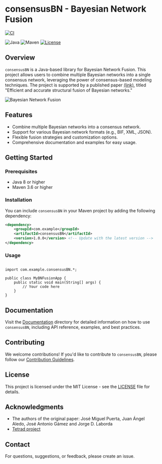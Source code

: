 # consensusBN - Bayesian Network Fusion

[![CI](https://github.com/UCLM-SIMD/consensusBN/actions/workflows/ci.yml/badge.svg)](https://github.com/UCLM-SIMD/consensusBN/actions/workflows/ci.yml)

![Java](https://img.shields.io/badge/Java-8%2B-blue)
![Maven](https://img.shields.io/badge/Maven-3.6%2B-orange)
[![License](https://img.shields.io/badge/license-MIT-green)](LICENSE)

## Overview

`consensusBN` is a Java-based library for Bayesian Network Fusion. This project allows users to combine multiple Bayesian networks into a single consensus network, leveraging the power of consensus-based modeling techniques. The project is supported by a published paper [(link)](https://www.sciencedirect.com/science/article/abs/pii/S156625352030364X), titled "Efficient and accurate structural fusion of Bayesian networks."

![Bayesian Network Fusion](assets/bn_fusion.png)

## Features

- Combine multiple Bayesian networks into a consensus network.
- Support for various Bayesian network formats (e.g., BIF, XML, JSON).
- Flexible fusion strategies and customization options.
- Comprehensive documentation and examples for easy usage.

## Getting Started

### Prerequisites

- Java 8 or higher
- Maven 3.6 or higher

### Installation

You can include `consensusBN` in your Maven project by adding the following dependency:

```xml
<dependency>
    <groupId>com.example</groupId>
    <artifactId>consensusBN</artifactId>
    <version>1.0.0</version> <!-- Update with the latest version -->
</dependency>
```

### Usage
```

import com.example.consensusBN.*;

public class MyBNFusionApp {
    public static void main(String[] args) {
        // Your code here
    }
}
```

## Documentation

Visit the [Documentation](docs/) directory for detailed information on how to use `consensusBN`, including API reference, examples, and best practices.

## Contributing

We welcome contributions! If you'd like to contribute to `consensusBN`, please follow our [Contribution Guidelines](CONTRIBUTING.md).

## License

This project is licensed under the MIT License - see the [LICENSE](LICENSE) file for details.

## Acknowledgments

- The authors of the original paper: José Miguel Puerta, Juan Ángel Aledo, José Antonio Gámez and Jorge D. Laborda
- [Tetrad project](www.phil.cmu.edu/tetrad)  

## Contact

For questions, suggestions, or feedback, please create an issue.


